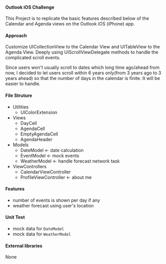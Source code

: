 #### Outlook iOS Challenge

This Project is to replicate the basic features described below of the Calendar and Agenda views on the Outlook iOS (iPhone) app.

#### Approach
Customize UICollectionView to the Calendar View and UITableView to the Agenda View. Deeply using UIScrollViewDelegate methods to handle the complicated scroll events.

Since users won't usually scroll to dates which long time ago/ahead from now, I decided to let users scroll within 6 years only(from 3 years ago to 3 years ahead) so that the number of days in the calendar is finite. It will be easier to handle.

#### File Struture
- Utilities
  - UIColorExtension
- Views
  - DayCell
  - AgendaCell
  - EmptyAgendaCell
  - AgendaHeader
- Models
  - DateModel <- date calculation
  - EventModel <- mock events
  - WeatherModel <- handle forecast network task
- ViewControllers
  - CalendarViewController
  - ProfileViewController <- about me

#### Features
- number of events is shown per day if any
- weather forecast using user's location

#### Unit Test
- mock data for `DateModel`
- mock data for `WeatherModel`

#### External libraries
None
